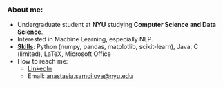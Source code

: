 ### About me:

- Undergraduate student at **NYU** studying **Computer Science and Data Science**. 
- Interested in Machine Learning, especially NLP.
- <ins>**Skills**</ins>: Python (numpy, pandas, matplotlib, scikit-learn), Java, C (limited), LaTeX, Microsoft Office
- How to reach me: 
  - [LinkedIn](www.linkedin.com/in/anastasia-samoilova01)
  - Email: anastasia.samoilova@nyu.edu

